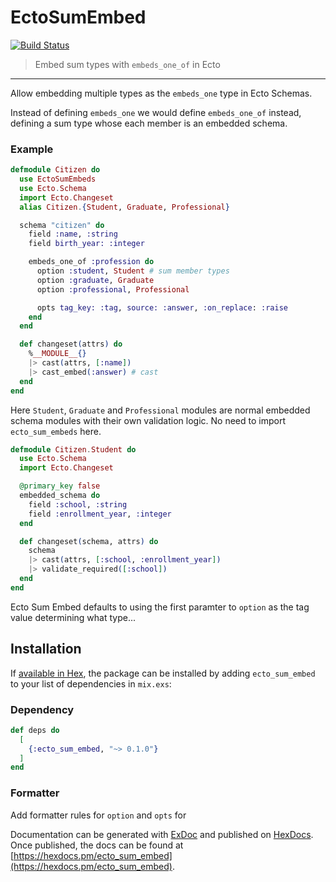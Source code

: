 # EctoSumEmbed
[![Build Status](https://travis-ci.com/tuomohopia/ecto_sum_embed.svg?token=kkyD4t9rsytpc3U64M9V&branch=master)](https://travis-ci.com/tuomohopia/ecto_sum_embed)
> Embed sum types with `embeds_one_of` in Ecto
---

Allow embedding multiple types as the `embeds_one` type in Ecto Schemas.

Instead of defining `embeds_one` we would define `embeds_one_of` instead,
defining a sum type whose each member is an embedded schema.

### Example

```elixir
defmodule Citizen do
  use EctoSumEmbeds
  use Ecto.Schema
  import Ecto.Changeset
  alias Citizen.{Student, Graduate, Professional}

  schema "citizen" do
    field :name, :string
    field birth_year: :integer

    embeds_one_of :profession do
      option :student, Student # sum member types
      option :graduate, Graduate
      option :professional, Professional

      opts tag_key: :tag, source: :answer, :on_replace: :raise
    end
  end

  def changeset(attrs) do
    %__MODULE__{}
    |> cast(attrs, [:name])
    |> cast_embed(:answer) # cast 
  end
end
```

Here `Student`, `Graduate` and `Professional` modules are normal
embedded schema modules with their own validation logic. No need
to import `ecto_sum_embeds` here.

```elixir
defmodule Citizen.Student do
  use Ecto.Schema
  import Ecto.Changeset

  @primary_key false
  embedded_schema do
    field :school, :string
    field :enrollment_year, :integer
  end

  def changeset(schema, attrs) do
    schema
    |> cast(attrs, [:school, :enrollment_year])
    |> validate_required([:school])
  end
end
```

Ecto Sum Embed defaults to using the first paramter to `option` as the
tag value determining what type...

## Installation

If [available in Hex](https://hex.pm/docs/publish), the package can be installed
by adding `ecto_sum_embed` to your list of dependencies in `mix.exs`:

### Dependency

```elixir
def deps do
  [
    {:ecto_sum_embed, "~> 0.1.0"}
  ]
end
```

### Formatter

Add formatter rules for `option` and `opts` for 

Documentation can be generated with [ExDoc](https://github.com/elixir-lang/ex_doc)
and published on [HexDocs](https://hexdocs.pm). Once published, the docs can
be found at [https://hexdocs.pm/ecto_sum_embed](https://hexdocs.pm/ecto_sum_embed).

